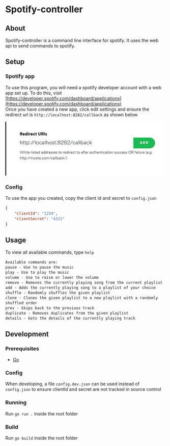 # Spotify-controller
## About
Spotify-controller is a command line interface for spotify. It uses the web api to send commands to spotify.  

## Setup
### Spotify app
To use this program, you will need a spotify developer account with a web app set up. To do this, visit [https://developer.spotify.com/dashboard/applications](https://developer.spotify.com/dashboard/applications)  
Once you have created a new app, click edit settings and ensure the redirect url is `http://localhost:8282/callback` as shown below  

![Settings page](./docs/readme/app-settings.png)


### Config
To use the app you created, copy the client id and secret to `config.json`

```json
{
    "clientId": "1234",
    "clientSecret": "4321"
}
```

## Usage
To view all available commands, type `help`
```
Available commands are:
pause - Use to pause the music
play - Use to play the music
volume - Use to raise or lower the volume
remove - Removes the currently playing song from the current playlist
add - Adds the currently playing song to a playlist of your choice
shuffle - Randomly shuffles the given playlist
clone - Clones the given playlist to a new playlist with a randomly shuffled order
prev - Skips back to the previous track
duplicate - Removes duplicates from the given playlist
details - Gets the details of the currently playing track
```

## Development
### Prerequisites
* [Go](https://golang.org/)

### Config
When developing, a file `config.dev.json` can be used instead of `config.json` to ensure 
clientId and secret are not tracked in source control

### Running
Run `go run .` inside the root folder

### Build
Run `go build` inside the root folder

